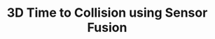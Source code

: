 ---
title: 3D Time to Collision using Sensor Fusion
summary: Detected and tracked objects in 3D space from the benchmark KITTI dataset based on camera and lidar measurements and computed time-to-collsion on both camera and lidar sensors by projecting 3d lidar points on to camera sensor.

# tags:
#   - Deep Learning
# date: '2016-04-27T00:00:00Z'

# Optional external URL for project (replaces project detail page).
external_link: 'https://github.com/mayankysharma/3D-Time-to-Collision-using-Sensor-Fusion.git'

image:
  caption: 3D TTC
  focal_point: Smart

links:
  - icon: github
    icon_pack: fab
    name: 
    url: https://github.com/mayankysharma/3D-Time-to-Collision-using-Sensor-Fusion.git
url_code: ''
url_pdf: ''
url_slides: ''
url_video: ''
---